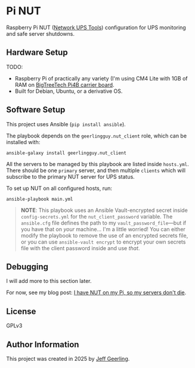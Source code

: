 # Pi NUT

Raspberry Pi NUT ([Network UPS Tools](https://networkupstools.org)) configuration for UPS monitoring and safe server shutdowns.

## Hardware Setup

TODO:

  - Raspberry Pi of practically any variety (I'm using CM4 Lite with 1GB of RAM on [BigTreeTech Pi4B carrier board](https://amzn.to/4gIYGvX).
  - Built for Debian, Ubuntu, or a derivative OS.

## Software Setup

This project uses Ansible (`pip install ansible`).

The playbook depends on the `geerlingguy.nut_client` role, which can be installed with:

```
ansible-galaxy install geerlingguy.nut_client
```

All the servers to be managed by this playbook are listed inside `hosts.yml`. There should be one `primary` server, and then multiple `clients` which will subscribe to the primary NUT server for UPS status.

To set up NUT on all configured hosts, run:

```
ansible-playbook main.yml
```

> **NOTE**: This playbook uses an Ansible Vault-encrypted secret inside `config-secrets.yml` for the `nut_client_password` variable. The `ansible.cfg` file defines the path to my `vault_password_file`—but if you have that on _your_ machine... I'm a little worried! You can either modify the playbook to remove the use of an encrypted secrets file, or you can use `ansible-vault encrypt` to encrypt your own secrets file with the client password inside and use _that_.

## Debugging

I will add more to this section later.

For now, see my blog post: [I have NUT on my Pi, so my servers don't die](https://www.jeffgeerling.com/blog/2025/i-have-nut-on-my-pi-so-my-servers-dont-die).

## License

GPLv3

## Author Information

This project was created in 2025 by [Jeff Geerling](https://www.jeffgeerling.com/).
